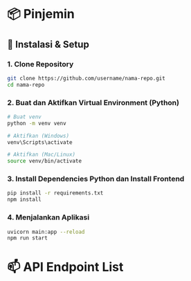 # 📦 Pinjemin

## 🚀 Instalasi & Setup

### 1. Clone Repository
```bash
git clone https://github.com/username/nama-repo.git
cd nama-repo
```
### 2. Buat dan Aktifkan Virtual Environment (Python)
```bash
# Buat venv
python -m venv venv

# Aktifkan (Windows)
venv\Scripts\activate

# Aktifkan (Mac/Linux)
source venv/bin/activate
```

### 3.  Install Dependencies Python dan Install Frontend
```bash
pip install -r requirements.txt
npm install
```

### 4. Menjalankan Aplikasi
```bash
uvicorn main:app --reload 
npm run start
```

# 📫 API Endpoint List




